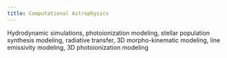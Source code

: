 ```yaml
---
title: Computational Astrophysics
---
```


Hydrodynamic simulations, photoionization modeling, stellar population synthesis modeling, radiative transfer, 3D morpho-kinematic modeling, line emissivity modeling, 3D photoionization modeling
